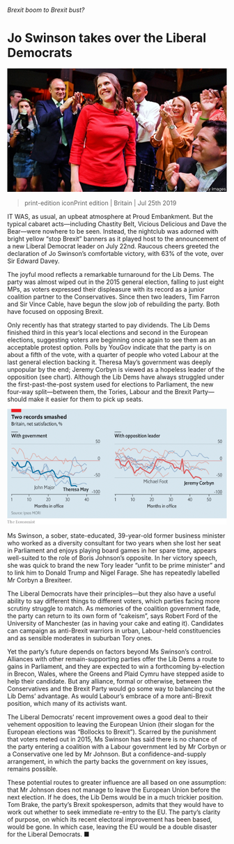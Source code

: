 ###### Brexit boom to Brexit bust?

# Jo Swinson takes over the Liberal Democrats 

![image](images/20190727_BRP001_0.jpg) 

> print-edition iconPrint edition | Britain | Jul 25th 2019 

IT WAS, as usual, an upbeat atmosphere at Proud Embankment. But the typical cabaret acts—including Chastity Belt, Vicious Delicious and Dave the Bear—were nowhere to be seen. Instead, the nightclub was adorned with bright yellow “stop Brexit” banners as it played host to the announcement of a new Liberal Democrat leader on July 22nd. Raucous cheers greeted the declaration of Jo Swinson’s comfortable victory, with 63% of the vote, over Sir Edward Davey. 

The joyful mood reflects a remarkable turnaround for the Lib Dems. The party was almost wiped out in the 2015 general election, falling to just eight MPs, as voters expressed their displeasure with its record as a junior coalition partner to the Conservatives. Since then two leaders, Tim Farron and Sir Vince Cable, have begun the slow job of rebuilding the party. Both have focused on opposing Brexit. 

Only recently has that strategy started to pay dividends. The Lib Dems finished third in this year’s local elections and second in the European elections, suggesting voters are beginning once again to see them as an acceptable protest option. Polls by YouGov indicate that the party is on about a fifth of the vote, with a quarter of people who voted Labour at the last general election backing it. Theresa May’s government was deeply unpopular by the end; Jeremy Corbyn is viewed as a hopeless leader of the opposition (see chart). Although the Lib Dems have always struggled under the first-past-the-post system used for elections to Parliament, the new four-way split—between them, the Tories, Labour and the Brexit Party—should make it easier for them to pick up seats. 

![image](images/20190727_BRC446.png) 

Ms Swinson, a sober, state-educated, 39-year-old former business minister who worked as a diversity consultant for two years when she lost her seat in Parliament and enjoys playing board games in her spare time, appears well-suited to the role of Boris Johnson’s opposite. In her victory speech, she was quick to brand the new Tory leader “unfit to be prime minister” and to link him to Donald Trump and Nigel Farage. She has repeatedly labelled Mr Corbyn a Brexiteer. 

The Liberal Democrats have their principles—but they also have a useful ability to say different things to different voters, which parties facing more scrutiny struggle to match. As memories of the coalition government fade, the party can return to its own form of “cakeism”, says Robert Ford of the University of Manchester (as in having your cake and eating it). Candidates can campaign as anti-Brexit warriors in urban, Labour-held constituencies and as sensible moderates in suburban Tory ones. 

Yet the party’s future depends on factors beyond Ms Swinson’s control. Alliances with other remain-supporting parties offer the Lib Dems a route to gains in Parliament, and they are expected to win a forthcoming by-election in Brecon, Wales, where the Greens and Plaid Cymru have stepped aside to help their candidate. But any alliance, formal or otherwise, between the Conservatives and the Brexit Party would go some way to balancing out the Lib Dems’ advantage. As would Labour’s embrace of a more anti-Brexit position, which many of its activists want. 

The Liberal Democrats’ recent improvement owes a good deal to their vehement opposition to leaving the European Union (their slogan for the European elections was “Bollocks to Brexit”). Scarred by the punishment that voters meted out in 2015, Ms Swinson has said there is no chance of the party entering a coalition with a Labour government led by Mr Corbyn or a Conservative one led by Mr Johnson. But a confidence-and-supply arrangement, in which the party backs the government on key issues, remains possible. 

These potential routes to greater influence are all based on one assumption: that Mr Johnson does not manage to leave the European Union before the next election. If he does, the Lib Dems would be in a much trickier position. Tom Brake, the party’s Brexit spokesperson, admits that they would have to work out whether to seek immediate re-entry to the EU. The party’s clarity of purpose, on which its recent electoral improvement has been based, would be gone. In which case, leaving the EU would be a double disaster for the Liberal Democrats. ■ 

